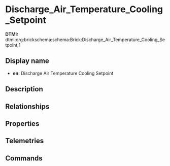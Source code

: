 # Discharge_Air_Temperature_Cooling_Setpoint
**DTMI:** dtmi:org:brickschema:schema:Brick:Discharge_Air_Temperature_Cooling_Setpoint;1
## Display name
- **en:** Discharge Air Temperature Cooling Setpoint
## Description
## Relationships
## Properties
## Telemetries
## Commands
